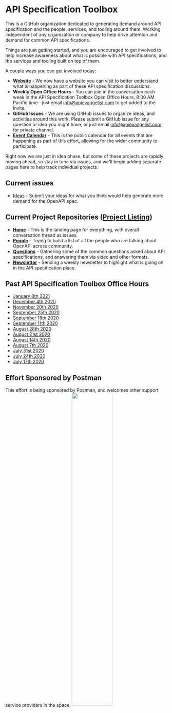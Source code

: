 # API Specification Toolbox
This is a GitHub organization dedicated to generating demand around API specification and the people, services, and tooling around them. Working independent of any organization or company to help drive attention and demand for common API specifications.

Things are just getting started, and you are encouraged to get involved to help increase awareness about what is possible with API specifications, and the services and tooling built on top of them.

A couple ways you can get involved today:

- **[Website](https://api.specificationtoolbox.com/)** - We now have a website you can visit to better understand what is happening as part of these API specification discussions.
- **Weekly Open Office Hours** - You can join in the conversation each week in the API Specification Toolbox Open Office Hours, 8:00 AM Pacific time--just email [info@apievangelist.com](mailto:info@apievangelist.com) to get added to the invite.
- **GitHub Issues** - We are using GitHub issues to organize ideas, and activities around this work. Please submit a GitHub issue for any question or idea you might have, or just email [info@apievangelist.com](mailto:info@apievangelist.com) for private channel.
- **[Event Calendar](https://calendar.google.com/calendar?cid=Y29vOGVqZGluMjFqdGoxajBzZ2dhOXR1b29AZ3JvdXAuY2FsZW5kYXIuZ29vZ2xlLmNvbQ)** - This is the public calendar for all events that are happening as part of this effort, allowing for the wider community to participate.

Right now we are just in idea phase, but some of these projects are rapidly moving ahead, so stay in tune via issues, and we'll begin adding separate pages here to help track individual projects.

## Current issues

- [Ideas](https://github.com/api-specification-toolbox/home/issues?q=is%3Aissue+is%3Aopen+label%3Aideas) - Submit your ideas for what you think would help generate more demand for the OpenAPI spec.

## Current Project Repositories ([Project Listing](http://api.specificationtoolbox.com/projects/))

- **[Home](https://github.com/api-specification-toolbox/home)** - This is the landing page for everything, with overall conversation thread as issues.
- **[People](https://github.com/api-specification-toolbox/people)** - Trying to build a list of all the people who are talking about OpenAPI across community.
- **[Questions](https://github.com/api-specification-toolbox/questions)** - Gathering some of the common questions asked about API specifications, and answering them via video and other formats.
- **[Newsletter](https://github.com/api-specification-toolbox/newsletter)** - Sending a weekly newsletter to highlight what is going on in the API specification place.

## Past API Specification Toolbox Office Hours

- [January 8th 2021](https://youtu.be/IO4e7y6bMzQ)
- [December 4th 2020](https://youtu.be/uOZCfPZDmGw)
- [November 20th 2020](https://youtu.be/FbsDqR-V7os)
- [September 25th 2020](https://youtu.be/ilbBBxfdkow)
- [September 18th 2020](https://youtu.be/7bobypVudck)
- [September 11th 2020](https://youtu.be/phDYPXmqLJI)
- [August 28th 2020](https://youtu.be/SPj3H_UJY-4)
- [August 21st 2020](https://youtu.be/meQUdg8esjY)
- [August 14th 2020](https://youtu.be/ynZ4uzB5mdU)
- [August 7th 2020](https://youtu.be/TpSlNGyRdYM)
- [July 31st 2020](https://youtu.be/zPBzFsO9FVY)
- [July 24th 2020](https://youtu.be/IwdL29waRSw)
- [July 17th 2020](https://youtu.be/bP7PScrtrVQ)

## Effort Sponsored by Postman
This effort is being sponsored by Postman, and welcomes other support service providers in the space.
<img src="https://postman-toolboxes2.s3.amazonaws.com/assets/pm-logo-horiz.png" width="50%" align="center">
